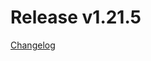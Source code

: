 # Release v1.21.5
[Changelog](https://github.com/opentelekomcloud/terraform-provider-opentelekomcloud/blob/master/CHANGELOG.md#1215-november-19-2020)